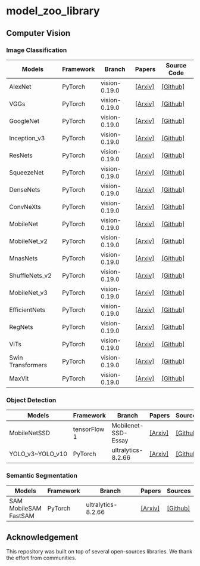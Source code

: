 # model_zoo_library

## Computer Vision
    

### Image Classification
|       Models         |      Framework      |        Branch         |       Papers        |      Source Code    |
|  ------------------- | ------------------  | --------------------  | ------------------  | ------------------  |
|  AlexNet             |    PyTorch          | vision-0.19.0         | [[Arxiv]](https://papers.nips.cc/paper_files/paper/2012/hash/c399862d3b9d6b76c8436e924a68c45b-Abstract.html)  | [[Github]](https://github.com/pytorch/vision)  |
|  VGGs                |    PyTorch          | vision-0.19.0         | [[Arxiv]](https://arxiv.org/abs/1409.1556)   | [[Github]](https://github.com/pytorch/vision)  |
|  GoogleNet           |    PyTorch          | vision-0.19.0         | [[Arxiv]](https://arxiv.org/abs/1409.4842)   | [[Github]](https://github.com/pytorch/vision)  |
|  Inception_v3        |    PyTorch          | vision-0.19.0         | [[Arxiv]](https://arxiv.org/abs/1512.00567)  | [[Github]](https://github.com/pytorch/vision)  |
|  ResNets             |    PyTorch          | vision-0.19.0         | [[Arxiv]](https://arxiv.org/abs/1512.03385)  | [[Github]](https://github.com/pytorch/vision)  |
|  SqueezeNet          |    PyTorch          | vision-0.19.0         | [[Arxiv]](https://arxiv.org/abs/1602.07360)  | [[Github]](https://github.com/pytorch/vision)  |
|  DenseNets           |    PyTorch          | vision-0.19.0         | [[Arxiv]](https://arxiv.org/abs/1608.06993)  | [[Github]](https://github.com/pytorch/vision)  |
|  ConvNeXts           |    PyTorch          | vision-0.19.0         | [[Arxiv]](https://arxiv.org/abs/1611.05431)  | [[Github]](https://github.com/pytorch/vision)  |
|  MobileNet           |    PyTorch          | vision-0.19.0         | [[Arxiv]](https://arxiv.org/abs/1704.04861)  | [[Github]](https://github.com/pytorch/vision)  |
|  MobileNet_v2        |    PyTorch          | vision-0.19.0         | [[Arxiv]](https://arxiv.org/abs/1801.04381)  | [[Github]](https://github.com/pytorch/vision)  |
|  MnasNets            |    PyTorch          | vision-0.19.0         | [[Arxiv]](https://arxiv.org/abs/1807.11626)  | [[Github]](https://github.com/pytorch/vision)  |
|  ShuffleNets_v2      |    PyTorch          | vision-0.19.0         | [[Arxiv]](https://arxiv.org/abs/1807.11164)  | [[Github]](https://github.com/pytorch/vision)  |
|  MobileNet_v3        |    PyTorch          | vision-0.19.0         | [[Arxiv]](https://arxiv.org/abs/1905.02244)  | [[Github]](https://github.com/pytorch/vision)  |
|  EfficientNets       |    PyTorch          | vision-0.19.0         | [[Arxiv]](https://arxiv.org/abs/1905.11946)  | [[Github]](https://github.com/pytorch/vision)  |
|  RegNets             |    PyTorch          | vision-0.19.0         | [[Arxiv]](https://arxiv.org/abs/2003.13678)  | [[Github]](https://github.com/pytorch/vision)  |
|  ViTs                |    PyTorch          | vision-0.19.0         | [[Arxiv]](https://arxiv.org/abs/2010.11929)  | [[Github]](https://github.com/pytorch/vision)  |
|  Swin Transformers   |    PyTorch          | vision-0.19.0         | [[Arxiv]](https://arxiv.org/abs/2103.14030)  | [[Github]](https://github.com/pytorch/vision)  |
|  MaxVit              |    PyTorch          | vision-0.19.0         | [[Arxiv]](https://arxiv.org/abs/2204.01697)  | [[Github]](https://github.com/pytorch/vision)  |

### Object Detection
|       Models          |      Framework      |        Branch         |       Papers        |      Sources        |
|  -------------------  | ------------------  | --------------------  | ------------------  | ------------------  |
|  MobileNetSSD         |    tensorFlow 1     | Mobilenet-SSD-Essay   | [[Arxiv]](https://arxiv.org/abs/1512.02325)  | [[Github]](https://github.com/bubbliiiing/Mobilenet-SSD-Essay/tree/master)  |
|  YOLO_v3~YOLO_v10     |    PyTorch          | ultralytics-8.2.66    | [[Arxiv]](https://arxiv.org/html/2406.10139v1#S4)  | [[Github]](https://github.com/ultralytics/ultralytics) |

### Semantic Segmentation
|       Models          |      Framework      |        Branch         |       Papers        |      Sources        |
|  -------------------  | ------------------  | --------------------  | ------------------  | ------------------  |
|  SAM <br>MobileSAM <br>FastSAM |  PyTorch   | ultralytics-8.2.66    | [[Arxiv]](https://arxiv.org/html/2406.10139v1#S4)  | [[Github]](https://github.com/ultralytics/ultralytics) |


## Acknowledgement
    
This repository was built on top of several open-sources libraries. We thank the effort from communities.
